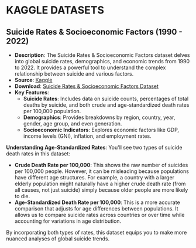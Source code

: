 # **KAGGLE DATASETS**
## Suicide Rates & Socioeconomic Factors (1990 - 2022)

- **Description**: The Suicide Rates & Socioeconomic Factors dataset delves into global suicide rates, demographics, and economic trends from 1990 to 2022. It provides a powerful tool to understand the complex relationship between suicide and various factors.
- **Source**: [Kaggle](https://www.kaggle.com/datasets/ronaldonyango/global-suicide-rates-1990-to-2022/)
- **Download**: [Suicide Rates & Socioeconomic Factors Dataset](https://www.kaggle.com/datasets/ronaldonyango/global-suicide-rates-1990-to-2022/download)
- **Key Features**:
  - **Suicide Rates**: Includes data on suicide counts, percentages of total deaths by suicide, and both crude and age-standardized death rates per 100,000 population.
  - **Demographics**: Provides breakdowns by region, country, year, gender, age group, and even generation.
  - **Socioeconomic Indicators**: Explores economic factors like GDP, income levels (GNI), inflation, and employment rates.

**Understanding Age-Standardized Rates**:
You'll see two types of suicide death rates in this dataset:
- **Crude Death Rate per 100,000**: This shows the raw number of suicides per 100,000 people. However, it can be misleading because populations have different age structures. For example, a country with a larger elderly population might naturally have a higher crude death rate (from all causes, not just suicide) simply because older people are more likely to die.
- **Age-Standardized Death Rate per 100,000**: This is a more accurate comparison that adjusts for age differences between populations. It allows us to compare suicide rates across countries or over time while accounting for variations in age distribution.

By incorporating both types of rates, this dataset equips you to make more nuanced analyses of global suicide trends.
